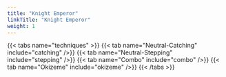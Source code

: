 ```yaml
---
title: "Knight Emperor"
linkTitle: "Knight Emperor"
weight: 1
---
```


{{< tabs name="techniques" >}}
  {{< tab name="Neutral-Catching" include="catching" />}}
  {{< tab name="Neutral-Stepping" include="stepping" />}}
  {{< tab name="Combo" include="combo" />}}
  {{< tab name="Okizeme" include="okizeme" />}}
{{< /tabs >}}

